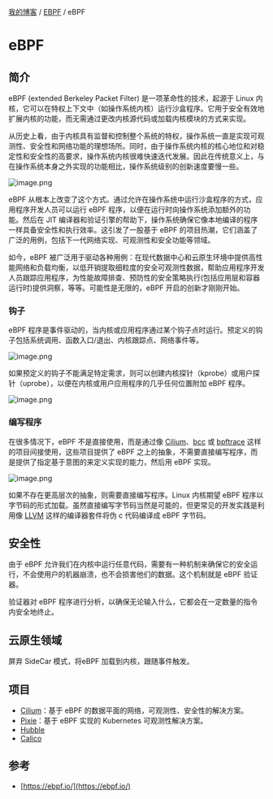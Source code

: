 [我的博客](../_index.md) / [EBPF](_index.md) / eBPF

# eBPF

## 简介

eBPF (extended Berkeley Packet Filter) 是一项革命性的技术，起源于 Linux 内核，它可以在特权上下文中（如操作系统内核）运行沙盒程序。它用于安全有效地扩展内核的功能，而无需通过更改内核源代码或加载内核模块的方式来实现。

从历史上看，由于内核具有监督和控制整个系统的特权，操作系统一直是实现可观测性、安全性和网络功能的理想场所。同时，由于操作系统内核的核心地位和对稳定性和安全性的高要求，操作系统内核很难快速迭代发展。因此在传统意义上，与在操作系统本身之外实现的功能相比，操作系统级别的创新速度要慢一些。

![image.png](https://images.poneding.com/2024/04/202404081047220.png)

eBPF 从根本上改变了这个方式。通过允许在操作系统中运行沙盒程序的方式，应用程序开发人员可以运行 eBPF 程序，以便在运行时向操作系统添加额外的功能。然后在 JIT 编译器和验证引擎的帮助下，操作系统确保它像本地编译的程序一样具备安全性和执行效率。这引发了一股基于 eBPF 的项目热潮，它们涵盖了广泛的用例，包括下一代网络实现、可观测性和安全功能等领域。

如今，eBPF 被广泛用于驱动各种用例：在现代数据中心和云原生环境中提供高性能网络和负载均衡，以低开销提取细粒度的安全可观测性数据，帮助应用程序开发人员跟踪应用程序，为性能故障排查、预防性的安全策略执行(包括应用层和容器运行时)提供洞察，等等。可能性是无限的，eBPF 开启的创新才刚刚开始。

### 钩子

eBPF 程序是事件驱动的，当内核或应用程序通过某个钩子点时运行。预定义的钩子包括系统调用、函数入口/退出、内核跟踪点、网络事件等。

![image.png](https://images.poneding.com/2024/04/202404081050866.png)

如果预定义的钩子不能满足特定需求，则可以创建内核探针（kprobe）或用户探针（uprobe），以便在内核或用户应用程序的几乎任何位置附加 eBPF 程序。

![image.png](https://images.poneding.com/2024/04/202404081052825.png)

### 编写程序

在很多情况下，eBPF 不是直接使用，而是通过像 [Cilium](https://ebpf.io/projects/#cilium)、[bcc](https://ebpf.io/projects/#bcc) 或 [bpftrace](https://ebpf.io/projects/#bpftrace) 这样的项目间接使用，这些项目提供了 eBPF 之上的抽象，不需要直接编写程序，而是提供了指定基于意图的来定义实现的能力，然后用 eBPF 实现。

![image.png](https://images.poneding.com/2024/04/202404081057024.png)

如果不存在更高层次的抽象，则需要直接编写程序。Linux 内核期望 eBPF 程序以字节码的形式加载。虽然直接编写字节码当然是可能的，但更常见的开发实践是利用像 [LLVM](https://llvm.org/) 这样的编译器套件将伪 c 代码编译成 eBPF 字节码。

## 安全性

由于 eBPF 允许我们在内核中运行任意代码，需要有一种机制来确保它的安全运行，不会使用户的机器崩溃，也不会损害他们的数据。这个机制就是 eBPF 验证器。

验证器对 eBPF 程序进行分析，以确保无论输入什么，它都会在一定数量的指令内安全地终止。

## 云原生领域

屏弃 SideCar 模式，将eBPF 加载到内核，跟随事件触发。

## 项目

- [Cilium](https://cilium.io/)：基于 eBPF 的数据平面的网络，可观测性、安全性的解决方案。
- [Pixie](https://px.dev/)：基于 eBPF 实现的 Kubernetes 可观测性解决方案。
- [Hubble](https://github.com/cilium/hubble)
- [Calico](https://github.com/projectcalico/calico)

## 参考

- [https://ebpf.io/](https://ebpf.io/)
